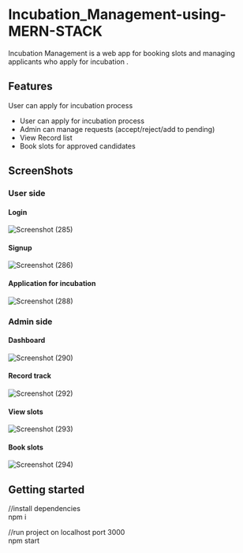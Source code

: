 # Incubation_Management-using-MERN-STACK
Incubation Management is a web app for booking slots and managing applicants who apply for incubation . 
 
 <h2>Features</h2>
 User can apply for incubation process
 <ul>
 <li> User can apply for incubation process</li>
 <li>Admin can manage requests (accept/reject/add to pending)</li>
 <li>View Record list </li>
 <li>Book slots for approved candidates</li>
</ul>

 <h2>ScreenShots</h2>
 
<h3>User side</h3> 
<h4>Login</h4>

![Screenshot (285)](https://user-images.githubusercontent.com/101787633/187841116-b1956a9a-edd2-431d-bb8c-a39b15eb81ad.png)

<h4>Signup</h4>

![Screenshot (286)](https://user-images.githubusercontent.com/101787633/187841303-099196dc-5e67-4aeb-8aa9-536511e4b963.png)

<h4>Application for incubation</h4>

![Screenshot (288)](https://user-images.githubusercontent.com/101787633/187841448-ea386cc5-2aa8-4599-84a5-5b5cfbd264de.png)

<h3>Admin side</h3> 
<h4>Dashboard</h4>

![Screenshot (290)](https://user-images.githubusercontent.com/101787633/187841837-ef1f4fae-5200-45a6-9259-49f5d9019a5b.png)

<h4>Record track</h4>

![Screenshot (292)](https://user-images.githubusercontent.com/101787633/187841942-43271d36-e831-45df-8e41-a8cb852a36cd.png)

<h4>View slots</h4>

![Screenshot (293)](https://user-images.githubusercontent.com/101787633/187842000-e66122b1-b94f-4124-a9de-f976144ad64c.png)

<h4>Book slots</h4>

![Screenshot (294)](https://user-images.githubusercontent.com/101787633/187842058-a0a0ad57-5154-49ab-a32a-3e081b617d9e.png)

 <h2>Getting started</h2>
 
 //install dependencies <br>
 npm i
  
  //run project on localhost port 3000<br>
npm start
